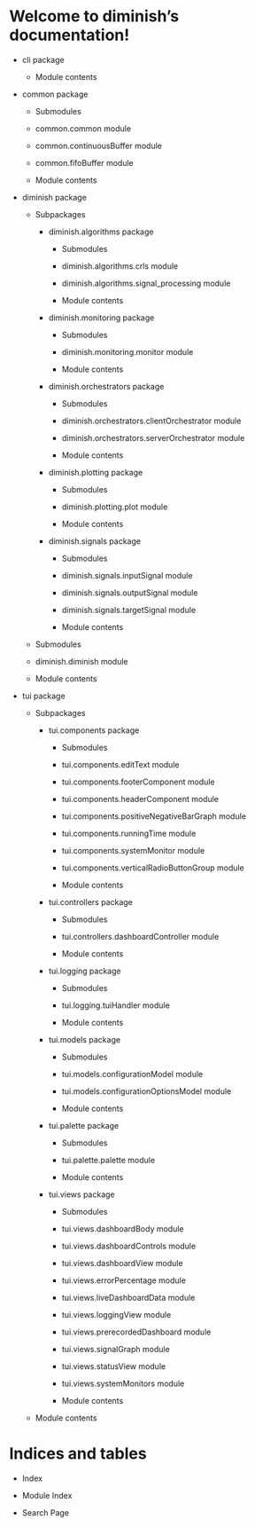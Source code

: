 <!-- diminish documentation master file, created by
sphinx-quickstart on Thu May 21 08:19:18 2020.
You can adapt this file completely to your liking, but it should at least
contain the root `toctree` directive. -->
# Welcome to diminish’s documentation!


* cli package


    * Module contents


* common package


    * Submodules


    * common.common module


    * common.continuousBuffer module


    * common.fifoBuffer module


    * Module contents


* diminish package


    * Subpackages


        * diminish.algorithms package


            * Submodules


            * diminish.algorithms.crls module


            * diminish.algorithms.signal_processing module


            * Module contents


        * diminish.monitoring package


            * Submodules


            * diminish.monitoring.monitor module


            * Module contents


        * diminish.orchestrators package


            * Submodules


            * diminish.orchestrators.clientOrchestrator module


            * diminish.orchestrators.serverOrchestrator module


            * Module contents


        * diminish.plotting package


            * Submodules


            * diminish.plotting.plot module


            * Module contents


        * diminish.signals package


            * Submodules


            * diminish.signals.inputSignal module


            * diminish.signals.outputSignal module


            * diminish.signals.targetSignal module


            * Module contents


    * Submodules


    * diminish.diminish module


    * Module contents


* tui package


    * Subpackages


        * tui.components package


            * Submodules


            * tui.components.editText module


            * tui.components.footerComponent module


            * tui.components.headerComponent module


            * tui.components.positiveNegativeBarGraph module


            * tui.components.runningTime module


            * tui.components.systemMonitor module


            * tui.components.verticalRadioButtonGroup module


            * Module contents


        * tui.controllers package


            * Submodules


            * tui.controllers.dashboardController module


            * Module contents


        * tui.logging package


            * Submodules


            * tui.logging.tuiHandler module


            * Module contents


        * tui.models package


            * Submodules


            * tui.models.configurationModel module


            * tui.models.configurationOptionsModel module


            * Module contents


        * tui.palette package


            * Submodules


            * tui.palette.palette module


            * Module contents


        * tui.views package


            * Submodules


            * tui.views.dashboardBody module


            * tui.views.dashboardControls module


            * tui.views.dashboardView module


            * tui.views.errorPercentage module


            * tui.views.liveDashboardData module


            * tui.views.loggingView module


            * tui.views.prerecordedDashboard module


            * tui.views.signalGraph module


            * tui.views.statusView module


            * tui.views.systemMonitors module


            * Module contents


    * Module contents


# Indices and tables


* Index


* Module Index


* Search Page
